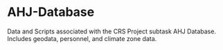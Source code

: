 # AHJ-Database
Data and Scripts associated with the CRS Project subtask AHJ Database. Includes geodata, personnel, and climate zone data.
